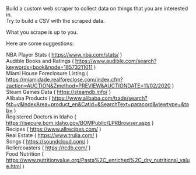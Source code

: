 Build a custom web scraper to collect data on things that you are interested in.  
Try to build a CSV with the scraped data.

What you scrape is up to you.



Here are some suggestions:

NBA Player Stats ( https://www.nba.com/stats/ )  
Audible Books and Ratings ( https://www.audible.com/search?keywords=book&node=18573211011 )  
Miami House Foreclosure Listing ( https://miamidade.realforeclose.com/index.cfm?zaction=AUCTION&Zmethod=PREVIEW&AUCTIONDATE=11/02/2020 )    
Steam Games Data ( https://steamdb.info/ )    
Alibaba Products ( https://www.alibaba.com/trade/search?fsb=y&IndexArea=product_en&CatId=&SearchText=paracord&viewtype=&tab= )  
Registered Doctors in Idaho ( https://isecure.bom.idaho.gov/BOMPublic/LPRBrowser.aspx )  
Recipes ( https://www.allrecipes.com/ )  
Real Estate ( https://www.trulia.com/ )  
Songs ( https://soundcloud.com/ )  
Rollercoasters ( https://rcdb.com/ )  
Food Nutrition ( https://www.nutritionvalue.org/Pasta%2C_enriched%2C_dry_nutritional_value.html )  